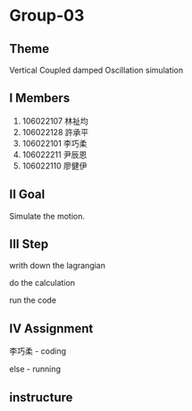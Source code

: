 # Group-03

## Theme
Vertical Coupled damped Oscillation simulation


## I Members
1. 106022107 林祉均
2. 106022128 許承平
3. 106022101 李巧柔
4. 106022211 尹辰恩
5. 106022110 廖健伊


## II Goal
Simulate the motion.

## III Step
writh down the lagrangian

do the calculation

run the code


## IV Assignment
李巧柔 - coding

else - running 



## instructure
